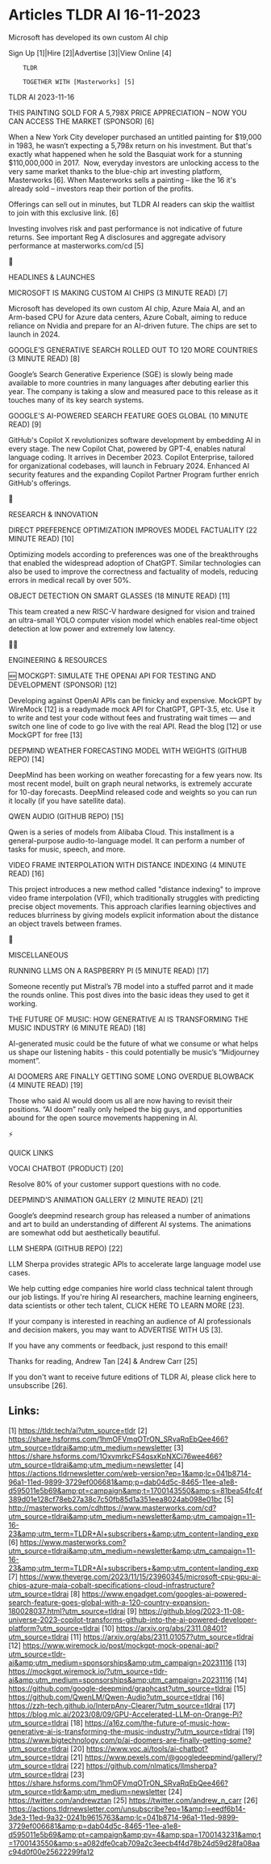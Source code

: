 # Articles TLDR AI 16-11-2023

Microsoft has developed its own custom AI chip  

Sign Up [1]|Hire [2]|Advertise [3]|View Online [4] 

		TLDR 

		TOGETHER WITH [Masterworks] [5]

TLDR AI 2023-11-16

 THIS PAINTING SOLD FOR A 5,798X PRICE APPRECIATION – NOW YOU CAN
ACCESS THE MARKET (SPONSOR) [6] 

 When a New York City developer purchased an untitled painting for
$19,000 in 1983, he wasn’t expecting a 5,798x return on his
investment. But that's exactly what happened when he sold the Basquiat
work for a stunning $110,000,000 in 2017. 
Now, everyday investors are unlocking access to the very same market
thanks to the blue-chip art investing platform, Masterworks [6]. When
Masterworks sells a painting – like the 16 it's already sold –
investors reap their portion of the profits. 

Offerings can sell out in minutes, but TLDR AI readers can skip the
waitlist to join with this exclusive link. [6]

Investing involves risk and past performance is not indicative of
future returns. See important Reg A disclosures and aggregate advisory
performance at masterworks.com/cd [5]

🚀 

HEADLINES & LAUNCHES

 MICROSOFT IS MAKING CUSTOM AI CHIPS (3 MINUTE READ) [7] 

 Microsoft has developed its own custom AI chip, Azure Maia AI, and an
Arm-based CPU for Azure data centers, Azure Cobalt, aiming to reduce
reliance on Nvidia and prepare for an AI-driven future. The chips are
set to launch in 2024. 

 GOOGLE’S GENERATIVE SEARCH ROLLED OUT TO 120 MORE COUNTRIES (3
MINUTE READ) [8] 

 Google’s Search Generative Experience (SGE) is slowly being made
available to more countries in many languages after debuting earlier
this year. The company is taking a slow and measured pace to this
release as it touches many of its key search systems. 

 GOOGLE'S AI-POWERED SEARCH FEATURE GOES GLOBAL (10 MINUTE READ) [9] 

 GitHub's Copilot X revolutionizes software development by embedding
AI in every stage. The new Copilot Chat, powered by GPT-4, enables
natural language coding. It arrives in December 2023. Copilot
Enterprise, tailored for organizational codebases, will launch in
February 2024. Enhanced AI security features and the expanding Copilot
Partner Program further enrich GitHub's offerings. 

🧠 

RESEARCH & INNOVATION

 DIRECT PREFERENCE OPTIMIZATION IMPROVES MODEL FACTUALITY (22 MINUTE
READ) [10] 

 Optimizing models according to preferences was one of the
breakthroughs that enabled the widespread adoption of ChatGPT. Similar
technologies can also be used to improve the correctness and
factuality of models, reducing errors in medical recall by over 50%. 

 OBJECT DETECTION ON SMART GLASSES (18 MINUTE READ) [11] 

 This team created a new RISC-V hardware designed for vision and
trained an ultra-small YOLO computer vision model which enables
real-time object detection at low power and extremely low latency. 

🧑‍💻 

ENGINEERING & RESOURCES

 🆕 MOCKGPT: SIMULATE THE OPENAI API FOR TESTING AND DEVELOPMENT
(SPONSOR) [12] 

 Developing against OpenAI APIs can be finicky and expensive. MockGPT
by WireMock [12] is a readymade mock API for ChatGPT, GPT-3.5, etc.
Use it to write and test your code without fees and frustrating wait
times — and switch one line of code to go live with the real API.
Read the blog [12] or use MockGPT for free [13] 

 DEEPMIND WEATHER FORECASTING MODEL WITH WEIGHTS (GITHUB REPO) [14] 

 DeepMind has been working on weather forecasting for a few years now.
Its most recent model, built on graph neural networks, is extremely
accurate for 10-day forecasts. DeepMind released code and weights so
you can run it locally (if you have satellite data). 

 QWEN AUDIO (GITHUB REPO) [15] 

 Qwen is a series of models from Alibaba Cloud. This installment is a
general-purpose audio-to-language model. It can perform a number of
tasks for music, speech, and more. 

 VIDEO FRAME INTERPOLATION WITH DISTANCE INDEXING (4 MINUTE READ) [16]


 This project introduces a new method called "distance indexing" to
improve video frame interpolation (VFI), which traditionally struggles
with predicting precise object movements. This approach clarifies
learning objectives and reduces blurriness by giving models explicit
information about the distance an object travels between frames. 

🎁 

MISCELLANEOUS

 RUNNING LLMS ON A RASPBERRY PI (5 MINUTE READ) [17] 

 Someone recently put Mistral’s 7B model into a stuffed parrot and
it made the rounds online. This post dives into the basic ideas they
used to get it working. 

 THE FUTURE OF MUSIC: HOW GENERATIVE AI IS TRANSFORMING THE MUSIC
INDUSTRY (6 MINUTE READ) [18] 

 AI-generated music could be the future of what we consume or what
helps us shape our listening habits - this could potentially be
music’s “Midjourney moment”. 

 AI DOOMERS ARE FINALLY GETTING SOME LONG OVERDUE BLOWBACK (4 MINUTE
READ) [19] 

 Those who said AI would doom us all are now having to revisit their
positions. “AI doom” really only helped the big guys, and
opportunities abound for the open source movements happening in AI. 

⚡ 

QUICK LINKS

 VOCAI CHATBOT (PRODUCT) [20] 

 Resolve 80% of your customer support questions with no code. 

 DEEPMIND’S ANIMATION GALLERY (2 MINUTE READ) [21] 

 Google’s deepmind research group has released a number of
animations and art to build an understanding of different AI systems.
The animations are somewhat odd but aesthetically beautiful. 

 LLM SHERPA (GITHUB REPO) [22] 

 LLM Sherpa provides strategic APIs to accelerate large language model
use cases. 

 We help cutting edge companies hire world class technical talent
through our job listings. If you're hiring AI researchers, machine
learning engineers, data scientists or other tech talent, CLICK HERE
TO LEARN MORE [23]. 

If your company is interested in reaching an audience of AI
professionals and decision makers, you may want to ADVERTISE WITH US
[3]. 

If you have any comments or feedback, just respond to this email! 

Thanks for reading, 
Andrew Tan [24] & Andrew Carr [25] 

If you don't want to receive future editions of TLDR AI, please click
here to unsubscribe [26]. 

 

Links:
------
[1] https://tldr.tech/ai?utm_source=tldr
[2] https://share.hsforms.com/1hmOFVmqOTrON_SRvaRqEbQee466?utm_source=tldrai&amp;utm_medium=newsletter
[3] https://share.hsforms.com/1OxvmrkcFS4qsxKpNXCi76wee466?utm_source=tldrai&amp;utm_medium=newsletter
[4] https://actions.tldrnewsletter.com/web-version?ep=1&amp;lc=041b8714-96a1-11ed-9899-3729ef006681&amp;p=dab04d5c-8465-11ee-a1e8-d595011e5b69&amp;pt=campaign&amp;t=1700143550&amp;s=81bea54fc4f389d01e128cf78eb27a38c7c50fb85d1a351eea8024ab098e01bc
[5] http://masterworks.com/cdhttps://www.masterworks.com/cd?utm_source=tldrai&amp;utm_medium=newsletter&amp;utm_campaign=11-16-23&amp;utm_term=TLDR+AI+subscribers+&amp;utm_content=landing_exp
[6] https://www.masterworks.com?utm_source=tldrai&amp;utm_medium=newsletter&amp;utm_campaign=11-16-23&amp;utm_term=TLDR+AI+subscribers+&amp;utm_content=landing_exp
[7] https://www.theverge.com/2023/11/15/23960345/microsoft-cpu-gpu-ai-chips-azure-maia-cobalt-specifications-cloud-infrastructure?utm_source=tldrai
[8] https://www.engadget.com/googles-ai-powered-search-feature-goes-global-with-a-120-country-expansion-180028037.html?utm_source=tldrai
[9] https://github.blog/2023-11-08-universe-2023-copilot-transforms-github-into-the-ai-powered-developer-platform?utm_source=tldrai
[10] https://arxiv.org/abs/2311.08401?utm_source=tldrai
[11] https://arxiv.org/abs/2311.01057?utm_source=tldrai
[12] https://www.wiremock.io/post/mockgpt-mock-openai-api?utm_source=tldr-ai&amp;utm_medium=sponsorships&amp;utm_campaign=20231116
[13] https://mockgpt.wiremock.io/?utm_source=tldr-ai&amp;utm_medium=sponsorships&amp;utm_campaign=20231116
[14] https://github.com/google-deepmind/graphcast?utm_source=tldrai
[15] https://github.com/QwenLM/Qwen-Audio?utm_source=tldrai
[16] https://zzh-tech.github.io/InterpAny-Clearer/?utm_source=tldrai
[17] https://blog.mlc.ai/2023/08/09/GPU-Accelerated-LLM-on-Orange-Pi?utm_source=tldrai
[18] https://a16z.com/the-future-of-music-how-generative-ai-is-transforming-the-music-industry/?utm_source=tldrai
[19] https://www.bigtechnology.com/p/ai-doomers-are-finally-getting-some?utm_source=tldrai
[20] https://www.voc.ai/tools/ai-chatbot?utm_source=tldrai
[21] https://www.pexels.com/@googledeepmind/gallery/?utm_source=tldrai
[22] https://github.com/nlmatics/llmsherpa?utm_source=tldrai
[23] https://share.hsforms.com/1hmOFVmqOTrON_SRvaRqEbQee466?utm_source=tldr&amp;utm_medium=newsletter
[24] https://twitter.com/andrewztan
[25] https://twitter.com/andrew_n_carr
[26] https://actions.tldrnewsletter.com/unsubscribe?ep=1&amp;l=eedf6b14-3de3-11ed-9a32-0241b9615763&amp;lc=041b8714-96a1-11ed-9899-3729ef006681&amp;p=dab04d5c-8465-11ee-a1e8-d595011e5b69&amp;pt=campaign&amp;pv=4&amp;spa=1700143231&amp;t=1700143550&amp;s=a082dfe0cab709a2c3eecb4f4d78b24d59d28fa08aac94d0f00e25622299fa12